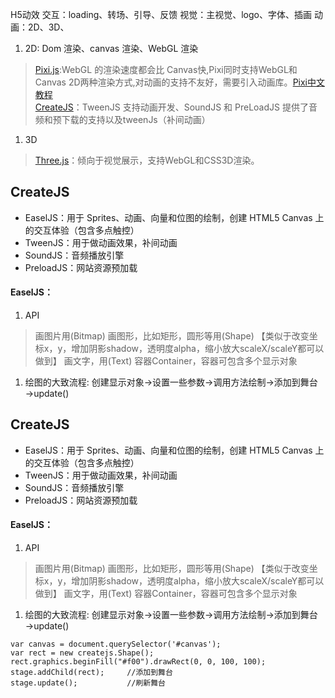 H5动效
交互：loading、转场、引导、反馈
视觉：主视觉、logo、字体、插画
动画：2D、3D、
1. 2D: Dom 渲染、canvas 渲染、WebGL 渲染
>[Pixi.js](http://www.pixijs.com/ "Pixi.js"):WebGL 的渲染速度都会比 Canvas快,Pixi同时支持WebGL和Canvas 2D两种渲染方式,对动画的支持不友好，需要引入动画库。[Pixi中文教程](https://github.com/Zainking/LearningPixi "Pixi中文教程")<br>
>[CreateJS](https://www.createjs.com/ "CreateJS")：TweenJS 支持动画开发、SoundJS 和 PreLoadJS 提供了音频和预下载的支持以及tweenJs（补间动画）
1. 3D
>[Three.js](https://threejs.org/ "Three.js")：倾向于视觉展示，支持WebGL和CSS3D渲染。
## CreateJS
- EaselJS：用于 Sprites、动画、向量和位图的绘制，创建 HTML5 Canvas 上的交互体验（包含多点触控）
- TweenJS：用于做动画效果，补间动画
- SoundJS：音频播放引擎
- PreloadJS：网站资源预加载
#### EaselJS：
1. API
>画图片用(Bitmap)
>画图形，比如矩形，圆形等用(Shape) 【类似于改变坐标x，y，增加阴影shadow，透明度alpha，缩小放大scaleX/scaleY都可以做到】
>画文字，用(Text)
>容器Container，容器可包含多个显示对象
1. 绘图的大致流程: 创建显示对象→设置一些参数→调用方法绘制→添加到舞台→update()
## CreateJS
- EaselJS：用于 Sprites、动画、向量和位图的绘制，创建 HTML5 Canvas 上的交互体验（包含多点触控）
- TweenJS：用于做动画效果，补间动画
- SoundJS：音频播放引擎
- PreloadJS：网站资源预加载
#### EaselJS：
1. API
>画图片用(Bitmap)
>画图形，比如矩形，圆形等用(Shape) 【类似于改变坐标x，y，增加阴影shadow，透明度alpha，缩小放大scaleX/scaleY都可以做到】
>画文字，用(Text)
>容器Container，容器可包含多个显示对象
1. 绘图的大致流程: 创建显示对象→设置一些参数→调用方法绘制→添加到舞台→update()
``` javascipt
var canvas = document.querySelector('#canvas');
var rect = new createjs.Shape();
rect.graphics.beginFill("#f00").drawRect(0, 0, 100, 100);
stage.addChild(rect);     //添加到舞台
stage.update();           //刷新舞台
``` 
